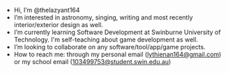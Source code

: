 - Hi, I’m @thelazyant164
- I’m interested in astronomy, singing, writing and most recently interior/exterior design as well.
- I’m currently learning Software Development at Swinburne University of Technology. I'm self-teaching about game development as well.
- I’m looking to collaborate on any software/tool/app/game projects.
- How to reach me: through my personal email (lythienan164@gmail.com) or my school email (103499753@student.swin.edu.au)

<!---
thelazyant164/thelazyant164 is a ✨ special ✨ repository because its `README.md` (this file) appears on your GitHub profile.
You can click the Preview link to take a look at your changes.
--->

